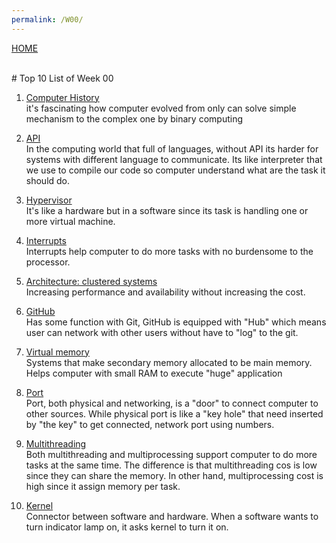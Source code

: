```yaml
---
permalink: /W00/
---
```

[HOME](../)

<br>
# Top 10 List of Week 00

1. [Computer History](https://www.livescience.com/20718-computer-history.html)<br>
it's fascinating how computer evolved from only can solve simple mechanism to the complex one by binary computing

2. [API](https://www.mulesoft.com/resources/api/what-is-an-api)<br>
In the computing world that full of languages, without API its harder for systems with different language to communicate. Its like interpreter that we use to compile our code so computer understand what are the task it should do.

3. [Hypervisor](https://www.it-jurnal.com/apa-itu-hypervisor/)<br>
It's like a hardware but in a software since its task is handling one or more virtual machine. 

4. [Interrupts](https://www.mahirkoding.com/pengenalan-interrupt/)<br>
Interrupts help computer to do more tasks with no burdensome to the processor.

5. [Architecture: clustered systems](https://www.tutorialspoint.com/Clustered-Systems)<br>
Increasing performance and availability without increasing the cost.

6. [GitHub](https://www.howtogeek.com/180167/htg-explains-what-is-github-and-what-do-geeks-use-it-for/)<br>
Has some function with Git, GitHub is equipped with "Hub" which means user can network with other users without have to "log" to the git.

7. [Virtual memory](https://www.geeksforgeeks.org/virtual-memory-in-operating-system/)<br>
Systems that make secondary memory allocated to be main memory. Helps computer with small RAM to execute "huge" application

8. [Port](https://www.tutorialspoint.com/what-is-network-port)<br>
Port, both physical and networking, is a "door" to connect computer to other sources. While physical port is like a "key hole" that need inserted by "the key" to get connected, network port using numbers.

9. [Multithreading](https://www.javatpoint.com/multithreading-in-java)<br>
Both multithreading and multiprocessing support computer to do more tasks at the same time. The difference is that multithreading cos is low since they can share the memory. In other hand, multiprocessing cost is high since it assign memory per task.

10. [Kernel](https://www.geeksforgeeks.org/kernel-in-operating-system/)<br>
Connector between software and hardware. When a software wants to turn indicator lamp on, it asks kernel to turn it on.
